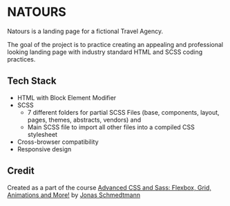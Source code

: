 # NATOURS
Natours is a landing page for a fictional Travel Agency.

The goal of the project is to practice creating an appealing and professional looking landing page with industry standard HTML and SCSS coding practices.

## Tech Stack
- HTML with Block Element Modifier
- SCSS 
    - 7 different folders for partial SCSS Files (base, components, layout, pages, themes, abstracts, vendors) and 
    - Main SCSS file to import all other files into a compiled CSS stylesheet
- Cross-browser compatibility
- Responsive design

## Credit

Created as a part of the course [Advanced CSS and Sass: Flexbox, Grid, Animations and More!](https://www.udemy.com/course/advanced-css-and-sass/) by [Jonas Schmedtmann](https://www.udemy.com/course/advanced-css-and-sass/#instructor-1)
